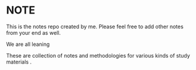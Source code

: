 # NOTE
This is the notes repo created by me. Please feel free to add other notes from your end as well. 


We are all leaning 

These are collection of notes and methodologies for various kinds of study materials .
